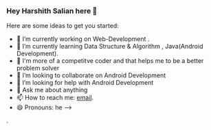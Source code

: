 ### Hey Harshith Salian here 👋


Here are some ideas to get you started:

- 🔭 I’m currently working on Web-Development .
- 🌱 I’m currently learning Data Structure & Algorithm , Java(Android Development).
- 🌱 I'm more of a competitve coder and that helps me to be a better problem solver 
- 👯 I’m looking to collaborate on Android Development
- 🤔 I’m looking for help with Android Development
- 💬 Ask me about anything
- 📫 How to reach me: [email](harshithsalian335@gmail.com).
- 😄 Pronouns: he
-->



.
